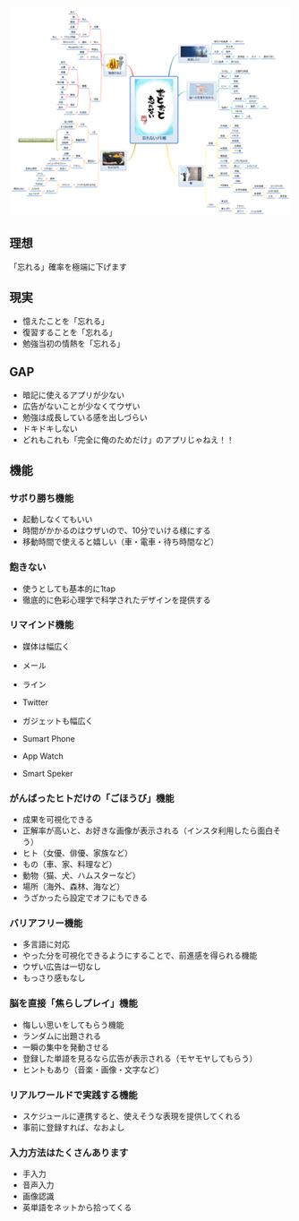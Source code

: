 
![mindmap](https://github.com/TaraCheese/NaturalMemoryBook/blob/master/Documents/%E5%BF%98%E3%82%8C%E3%81%AA%E3%81%84%E3%83%A1%E3%83%A2%E5%B8%B3.png)

## 理想
「忘れる」確率を極端に下げます

## 現実
- 憶えたことを「忘れる」
- 復習することを「忘れる」
- 勉強当初の情熱を「忘れる」

## GAP
- 暗記に使えるアプリが少ない
- 広告がないことが少なくてウザい
- 勉強は成長している感を出しづらい
- ドキドキしない
- どれもこれも「完全に俺のためだけ」のアプリじゃねえ！！

## 機能

### サボり勝ち機能

- 起動しなくてもいい
- 時間がかかるのはウザいので、10分でいける様にする
- 移動時間で使えると嬉しい（車・電車・待ち時間など）

### 飽きない

- 使うとしても基本的に1tap
- 徹底的に色彩心理学で科学されたデザインを提供する

### リマインド機能

- 媒体は幅広く
 - メール
 - ライン
 - Twitter

- ガジェットも幅広く
 - Sumart Phone
 - App Watch
 - Smart Speker

### がんばったヒトだけの「ごほうび」機能

- 成果を可視化できる
- 正解率が高いと、お好きな画像が表示される（インスタ利用したら面白そう）
 - ヒト（女優、俳優、家族など）
 - もの（車、家、料理など）
 - 動物（猫、犬、ハムスターなど）
 - 場所（海外、森林、海など）
- うざかったら設定でオフにもできる

### バリアフリー機能

- 多言語に対応
- やった分を可視化できるようにすることで、前進感を得られる機能
- ウザい広告は一切なし
- もっさり感もなし

### 脳を直接「焦らしプレイ」機能

- 悔しい思いをしてもらう機能
- ランダムに出題される
- 一瞬の集中を発動させる
 - 登録した単語を見るなら広告が表示される（モヤモヤしてもらう）
- ヒントもあり（音楽・画像・文字など）

### リアルワールドで実践する機能

- スケジュールに連携すると、使えそうな表現を提供してくれる
- 事前に登録すれば、なおよし

### 入力方法はたくさんあります

- 手入力
- 音声入力
- 画像認識
 - 英単語をネットから拾ってくる
